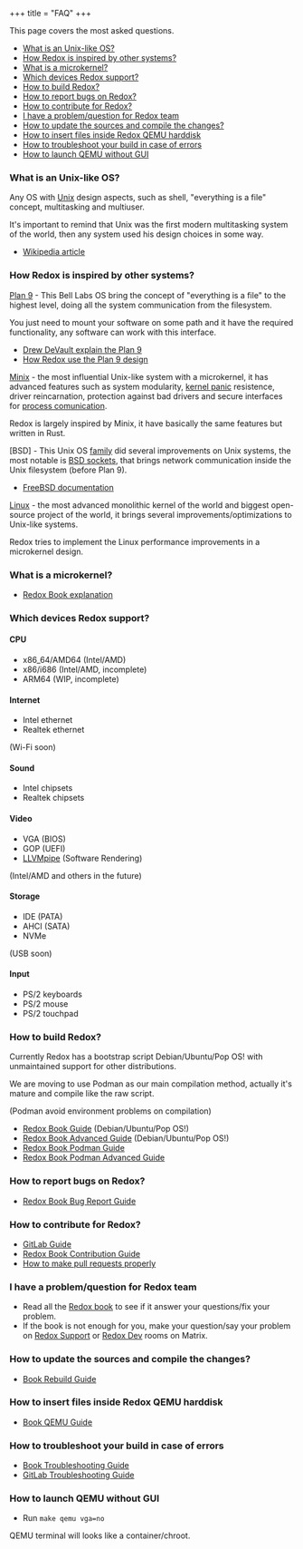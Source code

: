 +++
title = "FAQ"
+++

This page covers the most asked questions.



- [What is an Unix-like OS?](#what-is-an-unix-like-os)
- [How Redox is inspired by other systems?](#how-redox-is-inspired-by-other-systems)
- [What is a microkernel?](#what-is-a-microkernel)
- [Which devices Redox support?](#which-devices-redox-support)
- [How to build Redox?](#how-to-build-redox)
- [How to report bugs on Redox?](#how-to-report-bugs-on-redox)
- [How to contribute for Redox?](#how-to-contribute-for-redox)
- [I have a problem/question for Redox team](#i-have-a-problemquestion-for-redox-team)
- [How to update the sources and compile the changes?](#how-to-update-the-sources-and-compile-the-changes)
- [How to insert files inside Redox QEMU harddisk](#how-to-insert-files-inside-redox-qemu-harddisk)
- [How to troubleshoot your build in case of errors](#how-to-troubleshoot-your-build-in-case-of-errors)
- [How to launch QEMU without GUI](#how-to-launch-qemu-without-gui)



### What is an Unix-like OS?


Any OS with [Unix] design aspects, such as shell, "everything is a file" concept, multitasking and multiuser.


It's important to remind that Unix was the first modern multitasking system of the world, then any system used his design choices in some way.


- [Wikipedia article]

[Unix]: https://en.wikipedia.org/wiki/Unix
[Wikipedia article]: https://en.wikipedia.org/wiki/Unix-like

### How Redox is inspired by other systems?


[Plan 9] - This Bell Labs OS bring the concept of "everything is a file" to the highest level, doing all the system communication from the filesystem.


You just need to mount your software on some path and it have the required functionality, any software can work with this interface.


- [Drew DeVault explain the Plan 9]
- [How Redox use the Plan 9 design]


[Plan 9]: http://9p.io/plan9/index.html
[Drew DeVault explain the Plan 9]: https://drewdevault.com/2022/11/12/In-praise-of-Plan-9.html
[How Redox use the Plan 9 design]: https://doc.redox-os.org/book/ch05-00-urls-schemes-resources.html

[Minix] - the most influential Unix-like system with a microkernel, it has advanced features such as system modularity, [kernel panic] resistence, driver reincarnation, protection against bad drivers and secure interfaces for [process comunication].


Redox is largely inspired by Minix, it have basically the same features but written in Rust.

[Minix]: https://minix3.org/
[kernel panic]: https://en.wikipedia.org/wiki/Kernel_panic
[process comunication]: https://en.wikipedia.org/wiki/Inter-process_communication
[How Redox implement the Minix microkernel design]: https://doc.redox-os.org/book/ch04-01-microkernels.html


[BSD] - This Unix OS [family] did several improvements on Unix systems, the most notable is [BSD sockets], that brings network communication inside the Unix filesystem (before Plan 9).


- [FreeBSD documentation]


[family]: https://en.wikipedia.org/wiki/Research_Unix
[BSD sockets]: https://en.wikipedia.org/wiki/Berkeley_sockets
[FreeBSD documentation]: https://docs.freebsd.org/en/books/developers-handbook/sockets/

[Linux] - the most advanced monolithic kernel of the world and biggest open-source project of the world, it brings several improvements/optimizations to Unix-like systems.


Redox tries to implement the Linux performance improvements in a microkernel design.


[Linux]: https://www.kernel.org/

### What is a microkernel?


- [Redox Book explanation]

[Redox Book explanation]: https://doc.redox-os.org/book/ch04-01-microkernels.html


### Which devices Redox support?


#### CPU


- x86_64/AMD64 (Intel/AMD)
- x86/i686 (Intel/AMD, incomplete)
- ARM64 (WIP, incomplete)


#### Internet


- Intel ethernet
- Realtek ethernet


(Wi-Fi soon)


#### Sound


- Intel chipsets
- Realtek chipsets


#### Video


- VGA (BIOS)
- GOP (UEFI)
- [LLVMpipe] (Software Rendering)


(Intel/AMD and others in the future)


[LLVMpipe]: https://docs.mesa3d.org/drivers/llvmpipe.html

#### Storage


- IDE (PATA)
- AHCI (SATA)
- NVMe

(USB soon)


#### Input


- PS/2 keyboards
- PS/2 mouse
- PS/2 touchpad


### How to build Redox?


Currently Redox has a bootstrap script Debian/Ubuntu/Pop OS! with unmaintained support for other distributions.


We are moving to use Podman as our main compilation method, actually it's mature and compile like the raw script.


(Podman avoid environment problems on compilation)


- [Redox Book Guide] (Debian/Ubuntu/Pop OS!)
- [Redox Book Advanced Guide] (Debian/Ubuntu/Pop OS!)
- [Redox Book Podman Guide]
- [Redox Book Podman Advanced Guide]

[Redox Book Guide]: https://doc.redox-os.org/book/ch02-05-building-redox.html
[Redox Book Advanced Guide]: https://doc.redox-os.org/book/ch08-01-advanced-build.html
[Redox Book Podman Guide]: https://doc.redox-os.org/book/ch02-06-podman-build.html
[Redox Book Podman Advanced Guide]: https://doc.redox-os.org/book/ch08-02-advanced-podman-build.html


### How to report bugs on Redox?


- [Redox Book Bug Report Guide]

[Redox Book Bug Report Guide]: https://doc.redox-os.org/book/ch12-03-creating-proper-bug-reports.html


### How to contribute for Redox?


- [GitLab Guide]
- [Redox Book Contribution Guide]
- [How to make pull requests properly]

[GitLab Guide]: https://gitlab.redox-os.org/redox-os/redox/blob/master/CONTRIBUTING.md
[Redox Book Contribution Guide]: https://doc.redox-os.org/book/ch10-02-low-hanging-fruit.html
[How to make pull requests properly]: https://doc.redox-os.org/book/ch12-04-creating-proper-pull-requests.html


### I have a problem/question for Redox team


- Read all the [Redox book] to see if it answer your questions/fix your problem.
- If the book is not enough for you, make your question/say your problem on [Redox Support] or [Redox Dev] rooms on Matrix.

[Redox book]: https://doc.redox-os.org/book/
[Redox Support]: https://matrix.to/#/#redox-support:matrix.org
[Redox Dev]: https://matrix.to/#/#redox-dev:matrix.org


### How to update the sources and compile the changes?


- [Book Rebuild Guide]

[Book Rebuild Guide]: https://doc.redox-os.org/book/ch09-02-coding-and-building.html#the-full-rebuild-cycle


### How to insert files inside Redox QEMU harddisk


- [Book QEMU Guide]

[Book QEMU Guide]: https://doc.redox-os.org/book/ch09-02-coding-and-building.html#patch-an-image


### How to troubleshoot your build in case of errors


- [Book Troubleshooting Guide]
- [GitLab Troubleshooting Guide]

[Book Troubleshooting Guide]: https://doc.redox-os.org/book/ch08-05-troubleshooting.html
[GitLab Troubleshooting Guide]: https://gitlab.redox-os.org/redox-os/redox#help-redox-wont-compile


### How to launch QEMU without GUI


- Run `make qemu vga=no`


QEMU terminal will looks like a container/chroot.
